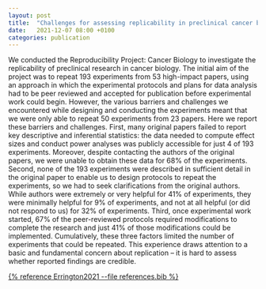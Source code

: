 ```yaml
---
layout: post
title:  "Challenges for assessing replicability in preclinical cancer biology"
date:   2021-12-07 08:00 +0100
categories: publication
---
```


We conducted the Reproducibility Project: Cancer Biology to investigate the replicability of preclinical research in cancer biology. The initial aim of the project was to repeat 193 experiments from 53 high-impact papers, using an approach in which the experimental protocols and plans for data analysis had to be peer reviewed and accepted for publication before experimental work could begin. However, the various barriers and challenges we encountered while designing and conducting the experiments meant that we were only able to repeat 50 experiments from 23 papers. Here we report these barriers and challenges. First, many original papers failed to report key descriptive and inferential statistics: the data needed to compute effect sizes and conduct power analyses was publicly accessible for just 4 of 193 experiments. Moreover, despite contacting the authors of the original papers, we were unable to obtain these data for 68% of the experiments. Second, none of the 193 experiments were described in sufficient detail in the original paper to enable us to design protocols to repeat the experiments, so we had to seek clarifications from the original authors. While authors were extremely or very helpful for 41% of experiments, they were minimally helpful for 9% of experiments, and not at all helpful (or did not respond to us) for 32% of experiments. Third, once experimental work started, 67% of the peer-reviewed protocols required modifications to complete the research and just 41% of those modifications could be implemented. Cumulatively, these three factors limited the number of experiments that could be repeated. This experience draws attention to a basic and fundamental concern about replication – it is hard to assess whether reported findings are credible.

[{% reference Errington2021 --file references.bib %}](https://elifesciences.org/articles/67995)
